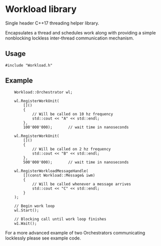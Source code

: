 # Workload library

Single header C++17 threading helper library.

Encapsulates a thread and schedules work along with providing a simple nonblocking lockless inter-thread communication mechanism.

## Usage

```
#include "Workload.h"
```

## Example

```
    Workload::Orchestrator wl;

    wl.RegisterWorkUnit(
        []()
        {
            // Will be called on 10 hz frequency
            std::cout << "A" << std::endl;
        },
        100'000'000);       // wait time in nanoseconds

    wl.RegisterWorkUnit(
        []()
        {
            // Will be called on 2 hz frequency
            std::cout << "B" << std::endl;
        },
        500'000'000);       // wait time in nanoseconds

    wl.RegisterWorkloadMessageHandle(
        [](const Workload::Message& iwm)
        {
            // Will be called whenever a message arrives
            std::cout << "C" << std::endl;
        }
    );

    // Begin work loop
    wl.Start();

    // Blocking call until work loop finishes
    w1.Wait();
```

For a more advanced example of two Orchestrators communicating locklessly please see example code.
